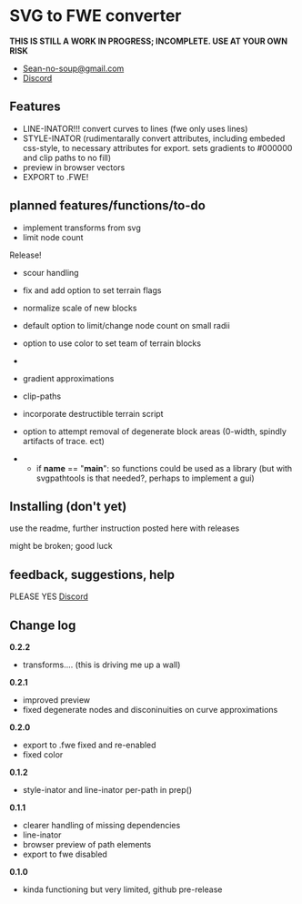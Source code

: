 # SVG to FWE converter

  **THIS IS STILL A WORK IN PROGRESS; INCOMPLETE. USE AT YOUR OWN RISK**
 - Sean-no-soup@gmail.com
 - [Discord](https://discord.gg/bHYWvVGRrF) 
 ## Features
 - LINE-INATOR!!! convert curves to lines (fwe only uses lines)
 - STYLE-INATOR (rudimentarally convert attributes, including embeded css-style, to necessary attributes for export. sets gradients to #000000 and clip paths to no fill) 
 - preview in browser vectors
 - EXPORT to .FWE!

## planned features/functions/to-do
 - implement transforms from svg 
 - limit node count
 
Release!
 
 - scour handling
 - fix and add option to set terrain flags
 - normalize scale of new blocks
 - default option to limit/change node count on small radii
 - option to use color to set team of terrain blocks
 -
 - gradient approximations
 - clip-paths
 
 - incorporate destructible terrain script
 - option to attempt removal of degenerate block areas (0-width, spindly artifacts of trace. ect)
 
 - - if __name__ == "__main__": so functions could be used as a library (but with svgpathtools is that needed?, perhaps to implement a gui)
 
## Installing (don't yet)
use the readme, further instruction posted here with releases

might be broken; good luck

## feedback, suggestions, help
PLEASE YES
[Discord](https://discord.gg/bHYWvVGRrF) 

## Change log
**0.2.2**
- transforms.... (this is driving me up a wall)


**0.2.1**
- improved preview
- fixed degenerate nodes and disconinuities on curve approximations

**0.2.0**
- export to .fwe fixed and re-enabled
- fixed color

**0.1.2**
 - style-inator and line-inator per-path in prep()

**0.1.1**
 - clearer handling of missing dependencies
 - line-inator
 - browser preview of path elements
 - export to fwe disabled

**0.1.0**
 - kinda functioning but very limited, github pre-release

